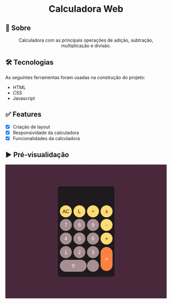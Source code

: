 <h1 align="center">Calculadora Web</h1>

## 📜 Sobre
<p align="center">Calculadora com as principais operações de adição, subtração, multiplicação e divisão.</p>

## 🛠 Tecnologias

As seguintes ferramentas foram usadas na construção do projeto:

* HTML
* CSS
* Javascript

## ✅ Features
- [x] Criação de layout
- [x] Responsividade da calculadora
- [x] Funcionalidades da calculadora

## ▶️ Pré-visualidação
<div align="center">
  <img src="https://github.com/patricksilvy/calculadora-js/blob/master/source/calculadora.gif" alt="Gif da calculadora"/>
</div>
